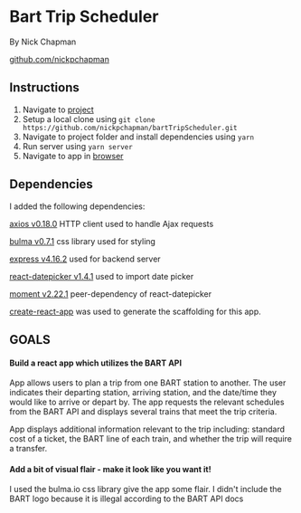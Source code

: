 # Bart Trip Scheduler

By Nick Chapman

[github.com/nickpchapman](https://github.com/nickpchapman)

## Instructions

1.  Navigate to [project](https://github.com/nickpchapman/bartTripScheduler)
2.  Setup a local clone using
    `git clone https://github.com/nickpchapman/bartTripScheduler.git`
3.  Navigate to project folder and install dependencies using `yarn`
4.  Run server using `yarn server`
5.  Navigate to app in [browser](http://localhost:3001)

## Dependencies

I added the following dependencies:

[axios v0.18.0](https://github.com/axios/axios)
HTTP client used to handle Ajax requests

[bulma v0.7.1](https://bulma.io/)
css library used for styling

[express v4.16.2](https://expressjs.com/)
used for backend server

[react-datepicker v1.4.1](github.com/Hacker0x01/react-datepicker)
used to import date picker

[moment v2.22.1](http://momentjs.com/docs/)
peer-dependency of react-datepicker

[create-react-app](github.com/facebook/create-react-app)
was used to generate the scaffolding for this app.

## GOALS

#### Build a react app which utilizes the BART API

App allows users to plan a trip from one BART station to another. The user indicates their departing station, arriving station, and the date/time they would like to arrive or depart by. The app requests the relevant schedules from the BART API and displays several trains that meet the trip criteria.

App displays additional information relevant to the trip including: standard cost of a ticket, the BART line of each train, and whether the trip will require a transfer.

#### Add a bit of visual flair - make it look like you want it!

I used the bulma.io css library give the app some flair. I didn't include the BART logo because it is illegal according to the BART API docs
